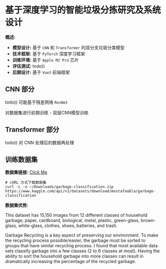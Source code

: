# 基于深度学习的智能垃圾分拣研究及系统设计

**概述:**

+ **模型设计:** 基于 `CNN` 和 `Transformer` 的双分支垃圾分类模型
+ **技术框架:** 基于 `PyTorch` 深度学习框架
+ **训练环境:** 基于 `Apple M2 Pro` 芯片
+ **评估测试:** todo))
+ **后期设计:** 基于 `Vue3` 前端框架

## CNN 部分

todo)) 可能基于残差网络 `ResNet`

对数据集进行前期训练 - 双层CNN模型训练

## Transformer 部分

todo)) 对 CNN 处理后的数据再处理

## 训练数据集

**数据集链接:** [Click Me](https://www.kaggle.com/datasets/mostafaabla/garbage-classification)

```shell
# cURL 方式下载数据集
curl -L -o ~/Downloads/garbage-classification.zip https://www.kaggle.com/api/v1/datasets/download/mostafaabla/garbage-classification
```

**数据集优势:**

This dataset has 15,150 images from 12 different classes of household garbage; paper, cardboard, biological, metal, plastic, green-glass, brown-glass, white-glass, clothes, shoes, batteries, and trash.

Garbage Recycling is a key aspect of preserving our environment. To make the recycling process possible/easier, the garbage must be sorted to groups that have similar recycling process. I found that most available data sets classify garbage into a few classes (2 to 6 classes at most). Having the ability to sort the household garbage into more classes can result in dramatically increasing the percentage of the recycled garbage.
